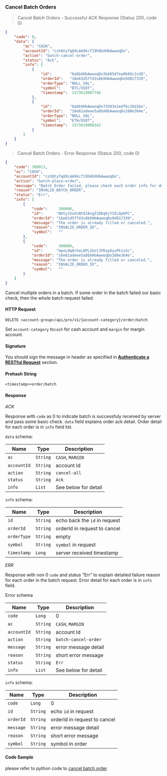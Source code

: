 
###
### Cancel Batch Orders

> Cancel Batch Orders - Successful ACK Response (Status 200, code 0)

```json
{
    "code": 0,
    "data": {
        "ac": "CASH",
        "accountId": "cshQtyfq8XLAA9kcf19h8bXHbAwwoqDo",
        "action": "batch-cancel-order",
        "status": "Ack",
        "info": [
            {
                "id":        "0a8bXHbAwwoqDo3b485d7ea0b09c2cd8",
                "orderId":   "16e61d5ff43s8bXHbAwwoqDo9d817339",
                "orderType": "NULL_VAL",
                "symbol":    "BTC/USDT",
                "timestamp":  1573619097746
            },
            {
                "id":        "0a8bXHbAwwoqDo7d303e2edf6c26d1be",
                "orderId":   "16e61adeee5a8bXHbAwwoqDo100e364e",
                "orderType": "NULL_VAL",
                "symbol":    "ETH/USDT",
                "timestamp":  1573619098342
            }
        ]
    }
}
```

> Cancel Batch Orders - Error Response (Status 200, code 0)

```json
{
    "code": 300013,
    "ac": "CASH",
    "accountId": "cshQtyfq8XLAA9kcf19h8bXHbAwwoqDo",
    "action": "batch-place-order", 
    "message": "Batch Order failed, please check each order info for detail.",
    "reason": "INVALID_BATCH_ORDER",
    "status": "Err", 
    "info": [
        {
            "code":     300006,
            "id":      "NUty15oXcNt9JAngZ1D6q6jY15LOpKPC",
            "orderId": "16e61d5ff43s8bXHbAwwoqDo9d817339",
            "message": "The order is already filled or canceled.",
            "reason":  "INVALID_ORDER_ID",
            "symbol":   ""
        },
        {
            "code":     300006,
            "id":      "mpoL0q8cheL8PL2UstJFRzp6yuPk1sGc",
            "orderId": "16e61adeee5a8bXHbAwwoqDo100e364e",
            "message": "The order is already filled or canceled.",
            "reason":  "INVALID_ORDER_ID",
            "symbol":   ""
        }
    ]
}
```

Cancel multiple orders in a batch. If some order in the batch failed our basic check, then the whole batch request failed.

#### HTTP Request

`DELETE <account-group>/api/pro/v1/{account-category}/order/batch`

Set `account-category` to`cash` for cash account and `margin` for margin account. 

#### Signature

You should sign the message in header as specified in [**Authenticate a RESTful Request**](#sign-a-request) section.

#### Prehash String

`<timestamp>+order/batch`

#### Response

*ACK*

Response with `code` as 0 to indicate batch is successfuly received by server and pass some basic check. `data` field explains order ack detail. 
Order detail for each order is in `info` field list.

`data` schema:

Name        |  Type    | Description
------------| ---------| -------- 
`ac`        | `String` | `CASH`, `MARGIN`
`accountId` | `String` | account Id
`action`    | `String` | `cancel-all`
`status`    | `String` |  `Ack` 
`info`      | `List`   | See below for detail

`info` schema:

Name       |  Type    | Description
-----------| ---------| -------- 
`id`       | `String` | echo back the `id` in request
`orderId`  | `String` | orderId in request to cancel
`orderType`| `String` | empty
`symbol`   | `String` | `symbol` in request
`timestamp`| `Long`   | server received timestamp


*ERR* 

Response with non 0 `code` and status "Err" to explain detailed failure reason for each order in the batch request. Error detail for each order is in `info` field.

Error schema

Name        |  Type    | Description
------------| ---------| -------- 
`code`      | `Long`   | 0
`ac`        | `String` | `CASH`, `MARGIN`
`accountId` | `String` | account Id
`action`    | `String` | `batch-cancel-order`
`message`   | `String` | error message detail
`reason`    | `String` | short error message
`status`    | `String` |  `Err`
`info`      | `List`   | See below for detail

`info` schema:

Name        |  Type    | Description
------------| ---------| ------------
`code`      | `Long`   | 0
`id`        | `String` | echo `id` in request
`orderId`   | `String` | orderId in request to cancel
`message`   | `String` | error message detail
`reason`    | `String` | short error message
`symbol`    | `String` | symbol in order

#### Code Sample

please refer to python code to [cancel batch order](https://github.com/ascendex/ascendex-pro-api-demo/blob/master/python/order_cancel.py)
